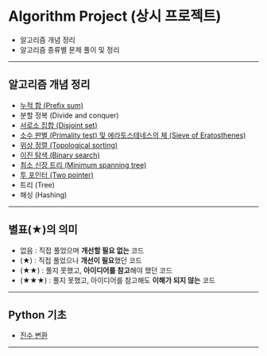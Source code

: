 # Algorithm Project (상시 프로젝트)

+ 알고리즘 개념 정리 
+ 알고리즘 종류별 문제 풀이 및 정리

---
## 알고리즘 개념 정리

+ [누적 합 (Prefix sum)](https://github.com/khyup0629/Algorithm/blob/Python/%EB%88%84%EC%A0%81%20%ED%95%A9(Prefix%20sum)/README.md)
+ 분할 정복 (Divide and conquer)
+ [서로소 집합 (Disjoint set)](https://github.com/khyup0629/Algorithm/blob/Python/%EC%84%9C%EB%A1%9C%EC%86%8C%20%EC%A7%91%ED%95%A9(Disjoint%20set)/README.md)
+ [소수 판별 (Primality test) 및 에라토스테네스의 체 (Sieve of Eratosthenes)](https://github.com/khyup0629/Algorithm/blob/Python/%EC%86%8C%EC%88%98%20%ED%8C%90%EB%B3%84(Primality%20test)%20%EB%B0%8F%20%EC%97%90%EB%9D%BC%ED%86%A0%EC%8A%A4%ED%85%8C%EB%84%A4%EC%8A%A4%EC%9D%98%20%EC%B2%B4(Sieve%20of%20Eratosthenes)/README.md)
+ [위상 정렬 (Topological sorting)](https://github.com/khyup0629/Algorithm/blob/Python/%EC%9C%84%EC%83%81%20%EC%A0%95%EB%A0%AC(Topological%20sorting)/README.md)
+ [이진 탐색 (Binary search)](https://github.com/khyup0629/Algorithm/blob/Python/%EC%9D%B4%EC%A7%84%20%ED%83%90%EC%83%89%20(Binary%20search)/README.md)
+ [최소 신장 트리 (Minimum spanning tree)](https://github.com/khyup0629/Algorithm/blob/Python/%EC%B5%9C%EC%86%8C%20%EC%8B%A0%EC%9E%A5%20%ED%8A%B8%EB%A6%AC(Minimum%20spanning%20tree)/README.md)
+ [투 포인터 (Two pointer)](https://github.com/khyup0629/Algorithm/blob/Python/%ED%88%AC%20%ED%8F%AC%EC%9D%B8%ED%84%B0(Two%20pointer)/README.md)
+ 트리 (Tree)
+ 해싱 (Hashing)

---
## 별표(★)의 의미

+ 없음 : 직접 풀었으며 **개선할 필요 없는** 코드
+ (★) : 직접 풀었으나 **개선이 필요**했던 코드
+ (★★) : 풀지 못했고, **아이디어를 참고**해야 했던 코드
+ (★★★) : 풀지 못했고, 아이디어를 참고해도 **이해가 되지 않는** 코드

---
## Python 기초

+ [진수 변환](https://github.com/khyup0629/Algorithm/blob/Python/%EC%BD%94%EB%93%9C%EC%97%85%20%EA%B8%B0%EC%B4%88%20100%EC%A0%9C/README.md)

---
